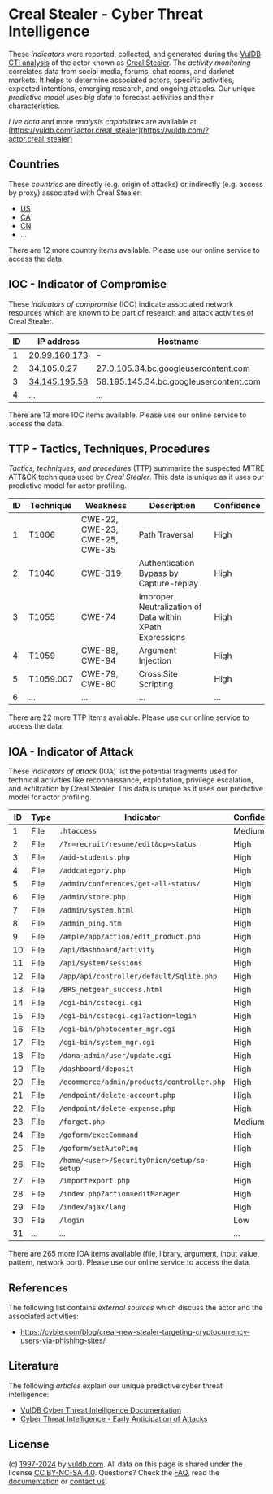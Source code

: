 # Creal Stealer - Cyber Threat Intelligence

These _indicators_ were reported, collected, and generated during the [VulDB CTI analysis](https://vuldb.com/?kb.cti) of the actor known as [Creal Stealer](https://vuldb.com/?actor.creal_stealer). The _activity monitoring_ correlates data from social media, forums, chat rooms, and darknet markets. It helps to determine associated actors, specific activities, expected intentions, emerging research, and ongoing attacks. Our unique _predictive model_ uses _big data_ to forecast activities and their characteristics.

_Live data_ and more _analysis capabilities_ are available at [https://vuldb.com/?actor.creal_stealer](https://vuldb.com/?actor.creal_stealer)

## Countries

These _countries_ are directly (e.g. origin of attacks) or indirectly (e.g. access by proxy) associated with Creal Stealer:

* [US](https://vuldb.com/?country.us)
* [CA](https://vuldb.com/?country.ca)
* [CN](https://vuldb.com/?country.cn)
* ...

There are 12 more country items available. Please use our online service to access the data.

## IOC - Indicator of Compromise

These _indicators of compromise_ (IOC) indicate associated network resources which are known to be part of research and attack activities of Creal Stealer.

ID | IP address | Hostname | Campaign | Confidence
-- | ---------- | -------- | -------- | ----------
1 | [20.99.160.173](https://vuldb.com/?ip.20.99.160.173) | - | - | High
2 | [34.105.0.27](https://vuldb.com/?ip.34.105.0.27) | 27.0.105.34.bc.googleusercontent.com | - | Medium
3 | [34.145.195.58](https://vuldb.com/?ip.34.145.195.58) | 58.195.145.34.bc.googleusercontent.com | - | Medium
4 | ... | ... | ... | ...

There are 13 more IOC items available. Please use our online service to access the data.

## TTP - Tactics, Techniques, Procedures

_Tactics, techniques, and procedures_ (TTP) summarize the suspected MITRE ATT&CK techniques used by _Creal Stealer_. This data is unique as it uses our predictive model for actor profiling.

ID | Technique | Weakness | Description | Confidence
-- | --------- | -------- | ----------- | ----------
1 | T1006 | CWE-22, CWE-23, CWE-25, CWE-35 | Path Traversal | High
2 | T1040 | CWE-319 | Authentication Bypass by Capture-replay | High
3 | T1055 | CWE-74 | Improper Neutralization of Data within XPath Expressions | High
4 | T1059 | CWE-88, CWE-94 | Argument Injection | High
5 | T1059.007 | CWE-79, CWE-80 | Cross Site Scripting | High
6 | ... | ... | ... | ...

There are 22 more TTP items available. Please use our online service to access the data.

## IOA - Indicator of Attack

These _indicators of attack_ (IOA) list the potential fragments used for technical activities like reconnaissance, exploitation, privilege escalation, and exfiltration by Creal Stealer. This data is unique as it uses our predictive model for actor profiling.

ID | Type | Indicator | Confidence
-- | ---- | --------- | ----------
1 | File | `.htaccess` | Medium
2 | File | `/?r=recruit/resume/edit&op=status` | High
3 | File | `/add-students.php` | High
4 | File | `/addcategory.php` | High
5 | File | `/admin/conferences/get-all-status/` | High
6 | File | `/admin/store.php` | High
7 | File | `/admin/system.html` | High
8 | File | `/admin_ping.htm` | High
9 | File | `/ample/app/action/edit_product.php` | High
10 | File | `/api/dashboard/activity` | High
11 | File | `/api/system/sessions` | High
12 | File | `/app/api/controller/default/Sqlite.php` | High
13 | File | `/BRS_netgear_success.html` | High
14 | File | `/cgi-bin/cstecgi.cgi` | High
15 | File | `/cgi-bin/cstecgi.cgi?action=login` | High
16 | File | `/cgi-bin/photocenter_mgr.cgi` | High
17 | File | `/cgi-bin/system_mgr.cgi` | High
18 | File | `/dana-admin/user/update.cgi` | High
19 | File | `/dashboard/deposit` | High
20 | File | `/ecommerce/admin/products/controller.php` | High
21 | File | `/endpoint/delete-account.php` | High
22 | File | `/endpoint/delete-expense.php` | High
23 | File | `/forget.php` | Medium
24 | File | `/goform/execCommand` | High
25 | File | `/goform/setAutoPing` | High
26 | File | `/home/<user>/SecurityOnion/setup/so-setup` | High
27 | File | `/importexport.php` | High
28 | File | `/index.php?action=editManager` | High
29 | File | `/index/ajax/lang` | High
30 | File | `/login` | Low
31 | ... | ... | ...

There are 265 more IOA items available (file, library, argument, input value, pattern, network port). Please use our online service to access the data.

## References

The following list contains _external sources_ which discuss the actor and the associated activities:

* https://cyble.com/blog/creal-new-stealer-targeting-cryptocurrency-users-via-phishing-sites/

## Literature

The following _articles_ explain our unique predictive cyber threat intelligence:

* [VulDB Cyber Threat Intelligence Documentation](https://vuldb.com/?kb.cti)
* [Cyber Threat Intelligence - Early Anticipation of Attacks](https://www.scip.ch/en/?labs.20201022)

## License

(c) [1997-2024](https://vuldb.com/?kb.changelog) by [vuldb.com](https://vuldb.com/?kb.about). All data on this page is shared under the license [CC BY-NC-SA 4.0](https://creativecommons.org/licenses/by-nc-sa/4.0/). Questions? Check the [FAQ](https://vuldb.com/?kb.faq), read the [documentation](https://vuldb.com/?kb) or [contact us](https://vuldb.com/?contact)!
